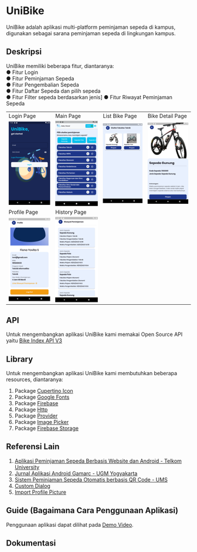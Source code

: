 # UniBike
UniBike adalah aplikasi multi-platform peminjaman sepeda di kampus, digunakan sebagai sarana peminjaman sepeda di lingkungan kampus.

## Deskripsi
UniBike memiliki beberapa fitur, diantaranya:\
● Fitur Login\
● Fitur Peminjaman Sepeda\
● Fitur Pengembalian Sepeda\
● Fitur Daftar Sepeda dan pilih sepeda\
● Fitur Filter sepeda berdasarkan jenis]
● Fitur Riwayat Peminjaman Sepeda


<table>
  <tr>
     <td>Login Page</td>
    <td>Main Page</td>
     <td>List Bike Page</td>
     <td>Bike Detail Page</td>
  </tr>
  <tr>
    <td><img alt='Login Page' src="https://github.com/fionayovita/images/blob/main/unibike%20assets/Screenshot_1681835087.png" width="200"></td>
    <td><img alt='Main Page' src="https://github.com/fionayovita/images/blob/main/unibike%20assets/Screenshot_1677928296.png" width="200"></td>
    <td><img alt='List Bike Page' src="https://github.com/fionayovita/images/blob/main/unibike%20assets/Screenshot_1678529520.png" width="200"></td>
    <td><img alt='Bike Detail Page' src="https://github.com/fionayovita/images/blob/main/unibike%20assets/Screenshot_1680240543.png" width="200"></td>
  </tr>
  <tr>
    <td>Profile Page</td>
    <td>History Page</td>
  </tr>
  <tr>
    <td><img alt='Profile Page' src="https://github.com/fionayovita/images/blob/main/unibike%20assets/Screenshot_1681834159.png" width="200"></td>
    <td><img alt='History Page' src="https://github.com/fionayovita/images/blob/main/unibike%20assets/Screenshot_1681834033.png" width="200"></td>
  </tr>
 </table>

## API
Untuk mengembangkan aplikasi UniBike kami memakai Open Source API yaitu [Bike Index API V3](https://bikeindex.org/)


## Library
Untuk mengembangkan aplikasi UniBike kami membutuhkan beberapa resources, diantaranya:
1. Package [Cupertino Icon](https://pub.dev/packages/cupertino_icons)
2. Package [Google Fonts](https://pub.dev/packages/google_fonts)
3. Package [Firebase](https://firebase.google.com/)
4. Package [Http](https://pub.dev/packages/http)
5. Package [Provider](https://https://pub.dev/packages/provider)
6. Package [Image Picker](https://pub.dev/packages/image_picker)
7. Package [Firebase Storage](https://pub.dev/packages/firebase_storage)


## Referensi Lain
1. [Aplikasi Peminjaman Sepeda Berbasis Website dan Android - Telkom University](https://core.ac.uk/reader/299903990)
2. [Jurnal Aplikasi Android Gamarc - UGM Yogyakarta](https://publikasiilmiah.ums.ac.id/xmlui/handle/11617/10827)
3. [Sistem Peminjaman Sepeda Otomatis berbasis QR Code - UMS](https://journals.ums.ac.id/index.php/emitor/article/view/8461)
4. [Custom Dialog](https://medium.flutterdevs.com/custom-dialog-in-flutter-7ca5c2a8d33a)
5. [Import Profile Picture](https://www.youtube.com/watch?v=6af6qgziYfo)

## Guide (Bagaimana Cara Penggunaan Aplikasi)
Penggunaan aplikasi dapat dilihat pada [Demo Video](https://drive.google.com/file/d/1OfOJ7v9xaJquyVHzTFR7C__AI-u9Jjp1/view?usp=sharing).

## Dokumentasi
